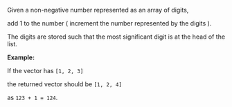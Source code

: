 ﻿Given a non-negative number represented as an array of digits,

add 1 to the number ( increment the number represented by the digits ).

The digits are stored such that the most significant digit is at the head of the list.

**Example:**

If the vector has `[1, 2, 3]`

the returned vector should be `[1, 2, 4]`

as `123 + 1 = 124`.